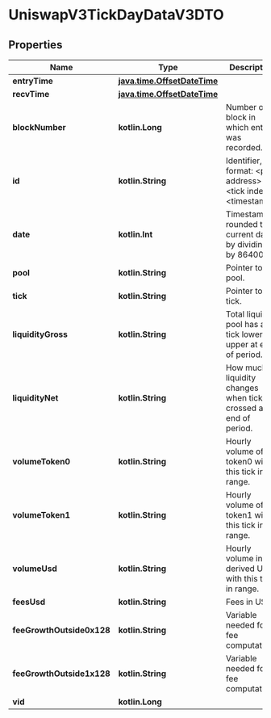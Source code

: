 
# UniswapV3TickDayDataV3DTO

## Properties
Name | Type | Description | Notes
------------ | ------------- | ------------- | -------------
**entryTime** | [**java.time.OffsetDateTime**](java.time.OffsetDateTime.md) |  |  [optional]
**recvTime** | [**java.time.OffsetDateTime**](java.time.OffsetDateTime.md) |  |  [optional]
**blockNumber** | **kotlin.Long** | Number of block in which entity was recorded. |  [optional]
**id** | **kotlin.String** | Identifier, format: &lt;pool address&gt;-&lt;tick index&gt;-&lt;timestamp&gt;. |  [optional]
**date** | **kotlin.Int** | Timestamp rounded to current day by dividing by 86400. |  [optional]
**pool** | **kotlin.String** | Pointer to pool. |  [optional]
**tick** | **kotlin.String** | Pointer to tick. |  [optional]
**liquidityGross** | **kotlin.String** | Total liquidity pool has as tick lower or upper at end of period. |  [optional]
**liquidityNet** | **kotlin.String** | How much liquidity changes when tick crossed at end of period. |  [optional]
**volumeToken0** | **kotlin.String** | Hourly volume of token0 with this tick in range. |  [optional]
**volumeToken1** | **kotlin.String** | Hourly volume of token1 with this tick in range. |  [optional]
**volumeUsd** | **kotlin.String** | Hourly volume in derived USD with this tick in range. |  [optional]
**feesUsd** | **kotlin.String** | Fees in USD. |  [optional]
**feeGrowthOutside0x128** | **kotlin.String** | Variable needed for fee computation. |  [optional]
**feeGrowthOutside1x128** | **kotlin.String** | Variable needed for fee computation. |  [optional]
**vid** | **kotlin.Long** |  |  [optional]



